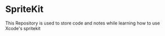 # SpriteKit
This Repository is used to store code and notes while learning how to use Xcode's spritekit
